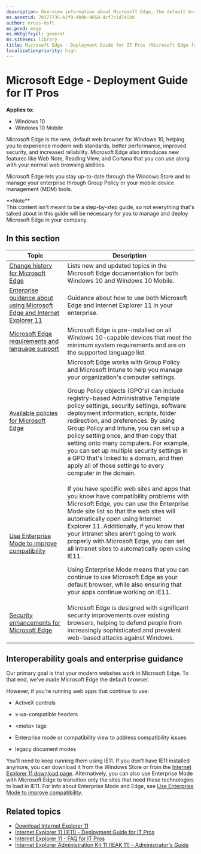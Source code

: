 ```yaml
---
description: Overview information about Microsoft Edge, the default browser for Windows 10. This topic includes links to other Microsoft Edge topics.
ms.assetid: 70377735-b2f9-4b0b-9658-4cf7c1d745bb
author: eross-msft
ms.prod: edge
ms.mktglfcycl: general
ms.sitesec: library
title: Microsoft Edge - Deployment Guide for IT Pros (Microsoft Edge for IT Pros)
localizationpriority: high
---
```


# Microsoft Edge - Deployment Guide for IT Pros

**Applies to:**

- Windows 10
- Windows 10 Mobile

Microsoft Edge is the new, default web browser for Windows 10, helping you to experience modern web standards, better performance, improved security, and increased reliability. Microsoft Edge also introduces new features like Web Note, Reading View, and Cortana that you can use along with your normal web browsing abilities.

Microsoft Edge lets you stay up-to-date through the Windows Store and to manage your enterprise through Group Policy or your mobile device management (MDM) tools.
<p>**Note**<br>This content isn't meant to be a step-by-step guide, so not everything that's talked about in this guide will be necessary for you to manage and deploy Microsoft Edge in your company.

## In this section

| Topic                  | Description                         |
| -----------------------| ----------------------------------- |
|[Change history for Microsoft Edge](change-history-for-microsoft-edge.md) |Lists new and updated topics in the Microsoft Edge documentation for both Windows 10 and Windows 10 Mobile. |
|[Enterprise guidance about using Microsoft Edge and Internet Explorer 11](enterprise-guidance-using-microsoft-edge-and-ie11.md) |Guidance about how to use both Microsoft Edge and Internet Explorer 11 in your enterprise.|
| [Microsoft Edge requirements and language support](hardware-and-software-requirements.md) | Microsoft Edge is pre-installed on all Windows 10-capable devices that meet the minimum system requirements and are on the supported language list.|
| [Available policies for Microsoft Edge](available-policies.md)  | Microsoft Edge works with Group Policy and Microsoft Intune to help you manage your organization's computer settings. <p>Group Policy objects (GPO's) can include registry-based Administrative Template policy settings, security settings, software deployment information, scripts, folder redirection, and preferences. By using Group Policy and Intune, you can set up a policy setting once, and then copy that setting onto many computers. For example, you can set up multiple security settings in a GPO that's linked to a domain, and then apply all of those settings to every computer in the domain. |
| [Use Enterprise Mode to improve compatibility](emie-to-improve-compatibility.md) | If you have specific web sites and apps that you know have compatibility problems with Microsoft Edge, you can use the Enterprise Mode site list so that the web sites will automatically open using Internet Explorer 11. Additionally, if you know that your intranet sites aren't going to work properly with Microsoft Edge, you can set all intranet sites to automatically open using IE11. <p>Using Enterprise Mode means that you can continue to use Microsoft Edge as your default browser, while also ensuring that your apps continue working on IE11. |
| [Security enhancements for Microsoft Edge](security-enhancements-microsoft-edge.md) |Microsoft Edge is designed with significant security improvements over existing browsers, helping to defend people from increasingly sophisticated and prevalent web-based attacks against Windows. |

## Interoperability goals and enterprise guidance

Our primary goal is that your modern websites work in Microsoft Edge. To that end, we've made Microsoft Edge the default browser.

However, if you're running web apps that continue to use:

* ActiveX controls

* x-ua-compatible headers

* &lt;meta&gt; tags

* Enterprise mode or compatibility view to address compatibility issues

* legacy document modes

You'll need to keep running them using IE11. If you don't have IE11 installed anymore, you can download it from the Windows Store or from the [Internet Explorer 11 download page](http://go.microsoft.com/fwlink/p/?linkid=290956). Alternatively, you can also use Enterprise Mode with Microsoft Edge to transition only the sites that need these technologies to load in IE11. For info about Enterprise Mode and Edge, see [Use Enterprise Mode to improve compatibility](emie-to-improve-compatibility.md).

## Related topics

- [Download Internet Explorer 11](http://go.microsoft.com/fwlink/p/?linkid=290956)
- [Internet Explorer 11 (IE11) - Deployment Guide for IT Pros](http://go.microsoft.com/fwlink/p/?LinkId=760644)
- [Internet Explorer 11 - FAQ for IT Pros](http://go.microsoft.com/fwlink/p/?LinkId=760645)
- [Internet Explorer Administration Kit 11 (IEAK 11) - Administrator's Guide](http://go.microsoft.com/fwlink/p/?LinkId=760646)
